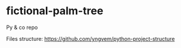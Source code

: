 # fictional-palm-tree
Py &amp; co repo

Files structure: https://github.com/yngvem/python-project-structure